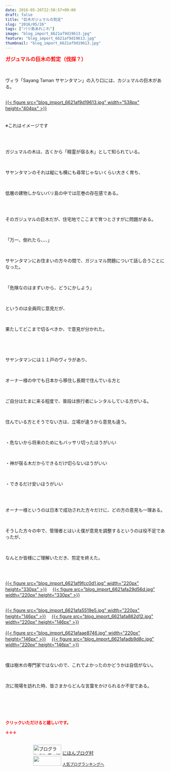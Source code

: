 ```yaml
---
date: 2016-05-26T22:50:57+09:00
draft: false
title: "巨木ガジュマルの剪定"
slug: "2016/05/26"
tags: ["バリ島あれこれ"]
image: "blog_import_6621af9d19613.jpg"
feature: "blog_import_6621af9d19613.jpg"
thumbnail: "blog_import_6621af9d19613.jpg"
---
```

<p><font color="#ff0000" size="3"><strong>ガジュマルの巨木の剪定（伐採？）</strong></font></p><br/><p>ヴィラ「Sayang Taman サヤンタマン」の入り口には、カジュマルの巨木がある。</p><p><br/><a href="blog_import_6621af9e2f0c2.jpg">{{< figure src="blog_import_6621af9d19613.jpg" width="538px" height="404px" >}}</a> 　　　　　　　　　　　　　　　　　　　　　　　　　　　　　　　　　　　　　　　　　　　　　　　　　　　　　　　　　　　　　　　　　　　　　　　</p><p>　　　　　　　　　　　　　　　　　　　　　　　　　　　　　　　　　　　　　　　　　　　　　※これはイメージです</p><br/><br/><p>ガジュマルの木は、古くから「精霊が宿る木」として知られている。</p><br/><p>サヤンタマンのそれは縦にも横にも尋常じゃないくらい大きく育ち、</p><br/><p>低層の建物しかないバリ島の中では圧巻の存在感である。</p><br/><br/><p>そのガジュマルの巨木だが、住宅地でここまで育つとさすがに問題がある。</p><br/><p>「万一、倒れたら、、、」</p><br/><p>サヤンタマンにお住まいの方々の間で、ガジュマル問題について話し合うことになった。</p><br/><p>「危険なのはまずいから、どうにかしよう」</p><br/><p>というのは全員同じ意見だが、</p><br/><p>果たしてどこまで切るべきか、で意見が分かれた。</p><br/><p><br/></p><p>サヤンタマンには１１戸のヴィラがあり、</p><br/><p>オーナー様の中でも日本から移住し長期で住んでいる方と</p><br/><p>ご自分はたまに来る程度で、普段は旅行者にレンタルしている方がいる。</p><br/><p>住んでいる方とそうでない方は、立場が違うから意見も違う。</p><br/><p>・危ないから将来のためにもバッサリ切ったほうがいい</p><br/><p>・神が宿る木だからできるだけ切らないほうがいい</p><br/><p>・できるだけ安いほうがいい</p><br/><br/><p>オーナー様というのは日本で成功された方々だけに、どの方の意見も一理ある。</p><br/><p>そうした方々の中で、管理者とはいえ僕が意見を調整するというのは役不足であったが、</p><br/><p>なんとか皆様にご理解いただき、剪定を終えた。</p><br/><br/><p><a href="blog_import_6621afa13a590.jpg">{{< figure src="blog_import_6621af9fcc0d1.jpg" width="220px" height="330px" >}}</a> 　<a href="blog_import_6621afa40392e.jpg">{{< figure src="blog_import_6621afa29d56d.jpg" width="220px" height="330px" >}}</a> </p><p><br/><a href="blog_import_6621afa6aa3a2.jpg">{{< figure src="blog_import_6621afa5519e5.jpg" width="220px" height="146px" >}}</a> 　<a href="blog_import_6621afa9b2b59.jpg">{{< figure src="blog_import_6621afa862d12.jpg" width="220px" height="146px" >}}</a> <br/><br/><a href="blog_import_6621afac44dce.jpg">{{< figure src="blog_import_6621afaae8746.jpg" width="220px" height="146px" >}}</a> 　<a href="blog_import_6621afaf63a43.jpg">{{< figure src="blog_import_6621afadb9d8c.jpg" width="220px" height="146px" >}}</a> <br/></p><br/><p>僕は樹木の専門家ではないので、これでよかったのかどうかは自信がない。</p><br/><p>次に現場を訪れた時、皆さまからどんな言葉をかけられるか不安である。</p><br/><br/><br/><br/><p><font color="#ff0000" size="2"><strong>クリックいただけると嬉しいです。<br/></strong></font></p><p><font color="#ff0000" size="2"><strong>↓↓↓</strong></font></p><p><br/><a href="ranking.html" target="_blank"><img border="0" alt="ブログランキング・にほんブログ村へ" src="data:image/svg+xml;charset=utf-8,%3Csvg%20xmlns%3D%22http%3A%2F%2Fwww.w3.org%2F2000%2Fsvg%22%20title%3D%22Placeholder%20for%20Images%22%20role%3D%22presentation%22%20viewBox%3D%220%200%2088%2031%22%20%2F%3E" width="88" height="31" data-src="https://img-proxy.blog-video.jp/images?url=http%3A%2F%2Fwww.blogmura.com%2Fimg%2Fwww88_31.gif" style="aspect-ratio: auto 88 / 31;"/><noscript><img border="0" alt="ブログランキング・にほんブログ村へ" src="https://img-proxy.blog-video.jp/images?url=http%3A%2F%2Fwww.blogmura.com%2Fimg%2Fwww88_31.gif" width="88" height="31"></noscript></a> <a href="ranking.html" target="_blank">にほんブログ村</a> <br/><a title="人気ブログランキングへ" href="link.php?1804582"><img border="0" src="data:image/svg+xml;charset=utf-8,%3Csvg%20xmlns%3D%22http%3A%2F%2Fwww.w3.org%2F2000%2Fsvg%22%20title%3D%22Placeholder%20for%20Images%22%20role%3D%22presentation%22%20viewBox%3D%220%200%2088%2031%22%20%2F%3E" width="88" height="31" data-src="https://blog.with2.net/img/banner/banner_22.gif" style="aspect-ratio: auto 88 / 31;"/><noscript><img border="0" src="https://blog.with2.net/img/banner/banner_22.gif" width="88" height="31"></noscript></a> <a style="FONT-SIZE: 12px" href="link.php?1804582">人気ブログランキングへ</a> </p>

